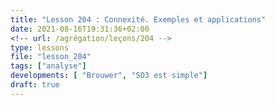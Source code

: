 ```yaml
---
title: "Lesson 204 : Connexité. Exemples et applications"
date: 2021-08-16T19:31:36+02:00
<!-- url: /agrégation/leçons/204 -->
type: lessons
file: "lesson_204"
tags: ["analyse"]
developments: [ "Brouwer", "SO3 est simple"]
draft: true
---
```

